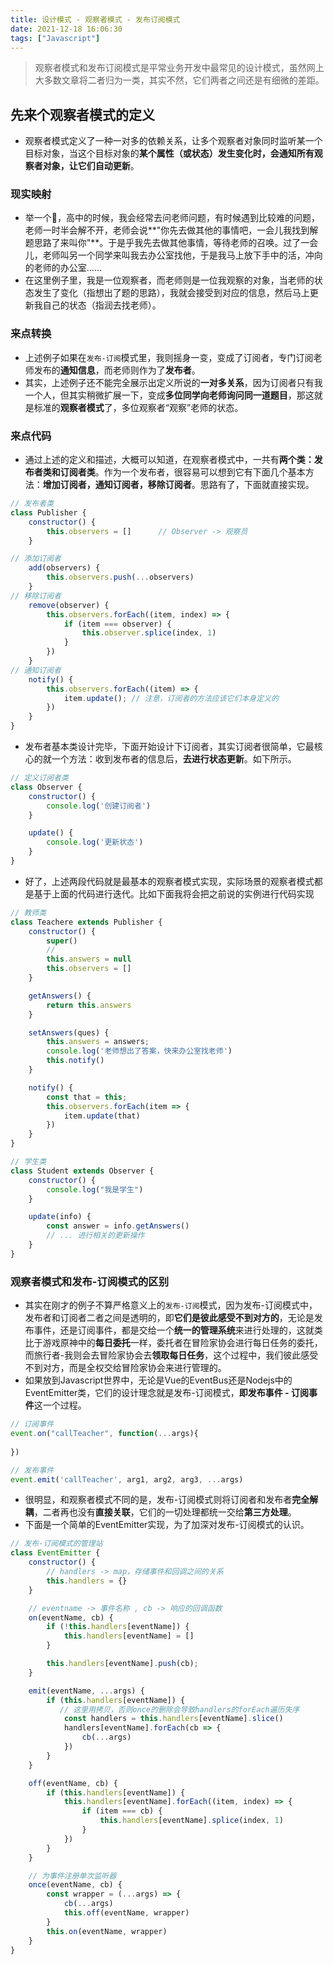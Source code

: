 ```yaml
---
title: 设计模式 - 观察者模式 - 发布订阅模式
date: 2021-12-18 16:06:30
tags: ["Javascript"]
---
```


> 观察者模式和发布订阅模式是平常业务开发中最常见的设计模式，虽然网上大多数文章将二者归为一类，其实不然，它们两者之间还是有细微的差距。

## 先来个观察者模式的定义

* 观察者模式定义了一种一对多的依赖关系，让多个观察者对象同时监听某一个目标对象，当这个目标对象的**某个属性（或状态）**发生变化时，会通知所有观察者对象，让它们**自动更新**。

### 现实映射

* 举一个🌰，高中的时候，我会经常去问老师问题，有时候遇到比较难的问题，老师一时半会解不开，老师会说**"你先去做其他的事情吧，一会儿我找到解题思路了来叫你"**。于是乎我先去做其他事情，等待老师的召唤。过了一会儿，老师叫另一个同学来叫我去办公室找他，于是我马上放下手中的活，冲向的老师的办公室......
* 在这里例子里，我是一位观察者，而老师则是一位我观察的对象，当老师的状态发生了变化（指想出了题的思路），我就会接受到对应的信息，然后马上更新我自己的状态（指润去找老师）。

### 来点转换

* 上述例子如果在````发布-订阅````模式里，我则摇身一变，变成了订阅者，专门订阅老师发布的**通知信息**，而老师则作为了**发布者**。
* 其实，上述例子还不能完全展示出定义所说的**一对多关系**，因为订阅者只有我一个人，但其实稍微扩展一下，变成**多位同学向老师询问同一道题目**，那这就是标准的**观察者模式**了，多位观察者“观察”老师的状态。

### 来点代码

* 通过上述的定义和描述，大概可以知道，在观察者模式中，一共有**两个类：发布者类和订阅者类**。作为一个发布者，很容易可以想到它有下面几个基本方法：**增加订阅者，通知订阅者，移除订阅者**。思路有了，下面就直接实现。

````js
// 发布者类
class Publisher {
    constructor() {
        this.observers = []      // Observer -> 观察员
    }

// 添加订阅者
    add(observers) {
        this.observers.push(...observers)
    }
// 移除订阅者
    remove(observer) {
        this.observers.forEach((item, index) => {
            if (item === observer) {
                this.observer.splice(index, 1)
            }
        })
    }
// 通知订阅者
    notify() {
        this.observers.forEach((item) => {
            item.update(); // 注意，订阅者的方法应该它们本身定义的
        })
    }
}


````

* 发布者基本类设计完毕，下面开始设计下订阅者，其实订阅者很简单，它最核心的就一个方法：收到发布者的信息后，**去进行状态更新**。如下所示。

```js
// 定义订阅者类
class Observer {
    constructor() {
        console.log('创建订阅者')
    }

    update() {
        console.log('更新状态')
    }
}


```

* 好了，上述两段代码就是最基本的观察者模式实现，实际场景的观察者模式都是基于上面的代码进行迭代。比如下面我将会把之前说的实例进行代码实现

```js
// 教师类
class Teachere extends Publisher {
    constructor() {
        super()
        // 
        this.answers = null
        this.observers = []
    }

    getAnswers() {
        return this.answers
    }

    setAnswers(ques) {
        this.answers = answers;
        console.log('老师想出了答案，快来办公室找老师')
        this.notify()
    }

    notify() {
        const that = this;
        this.observers.forEach(item => {
            item.update(that)
        })
    }
}

// 学生类
class Student extends Observer {
    constructor() {
        console.log("我是学生")
    }

    update(info) {
        const answer = info.getAnswers()
        // ... 进行相关的更新操作
    }
}
```



### 观察者模式和发布-订阅模式的区别

* 其实在刚才的例子不算严格意义上的```发布-订阅```模式，因为发布-订阅模式中，发布者和订阅者二者之间是透明的，即**它们是彼此感受不到对方的**，无论是发布事件，还是订阅事件，都是交给一个**统一的管理系统**来进行处理的，这就类比于游戏原神中的**每日委托**一样，委托者在冒险家协会进行每日任务的委托，而旅行者-我则会去冒险家协会去**领取每日任务**，这个过程中，我们彼此感受不到对方，而是全权交给冒险家协会来进行管理的。
* 如果放到Javascript世界中，无论是Vue的EventBus还是Nodejs中的EventEmitter类，它们的设计理念就是发布-订阅模式，**即发布事件 - 订阅事件**这一个过程。

```js
// 订阅事件
event.on("callTeacher", function(...args){
  
})

// 发布事件
event.emit('callTeacher', arg1, arg2, arg3, ...args)

```

* 很明显，和观察者模式不同的是，发布-订阅模式则将订阅者和发布者**完全解耦**，二者再也没有**直接关联**，它们的一切处理都统一交给**第三方处理**。
* 下面是一个简单的EventEmitter实现，为了加深对发布-订阅模式的认识。

```js
// 发布-订阅模式的管理站
class EventEmitter {
    constructor() {
        // handlers -> map，存储事件和回调之间的关系
        this.handlers = {}
    }

    // eventname -> 事件名称 , cb -> 响应的回调函数
    on(eventName, cb) {
        if (!this.handlers[eventName]) {
            this.handlers[eventName] = []
        }

        this.handlers[eventName].push(cb);
    }

    emit(eventName, ...args) {
        if (this.handlers[eventName]) {
           // 这里用拷贝，否则once的删除会导致handlers的forEach遍历失序
            const handlers = this.handlers[eventName].slice()
            handlers[eventName].forEach(cb => {
                cb(...args)
            })
        }
    }

    off(eventName, cb) {
        if (this.handlers[eventName]) {
            this.handlers[eventName].forEach((item, index) => {
                if (item === cb) {
                    this.handlers[eventName].splice(index, 1)
                }
            })
        }
    }

    // 为事件注册单次监听器
    once(eventName, cb) {
        const wrapper = (...args) => {
            cb(...args)
            this.off(eventName, wrapper)
        }
        this.on(eventName, wrapper)
    }
}
```

